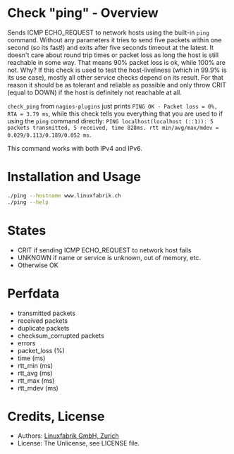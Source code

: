 # Check "ping" - Overview

Sends ICMP ECHO_REQUEST to network hosts using the built-in `ping` command. Without any parameters it tries to send five packets within one second (so its fast!) and exits after five seconds timeout at the latest. It doesn't care about round trip times or packet loss as long the host is still reachable in some way. That means 90% packet loss is ok, while 100% are not. Why? If this check is used to test the host-liveliness (which in 99.9% is its use case), mostly all other service checks depend on its result. For that reason it should be as tolerant and reliable as possible and only throw CRIT (equal to DOWN) if the host is definitely not reachable at all.

`check_ping` from `nagios-plugins` just prints `PING OK - Packet loss = 0%, RTA = 3.79 ms`, while this check tells you everything that you are used to if using the `ping` command directly: `PING localhost(localhost (::1)): 5 packets transmitted, 5 received, time 828ms. rtt min/avg/max/mdev = 0.029/0.113/0.189/0.052 ms`.

This command works with both IPv4 and IPv6.


# Installation and Usage

```bash
./ping --hostname www.linuxfabrik.ch 
./ping --help
```


# States

* CRIT if sending ICMP ECHO_REQUEST to network host fails
* UNKNOWN if name or service is unknown, out of memory, etc.
* Otherwise OK


# Perfdata

* transmitted packets
* received packets
* duplicate packets
* checksum_corrupted packets
* errors
* packet_loss (%)
* time (ms)
* rtt_min (ms)
* rtt_avg (ms)
* rtt_max (ms)
* rtt_mdev (ms)


# Credits, License

* Authors: [Linuxfabrik GmbH, Zurich](https://www.linuxfabrik.ch)
* License: The Unlicense, see LICENSE file.